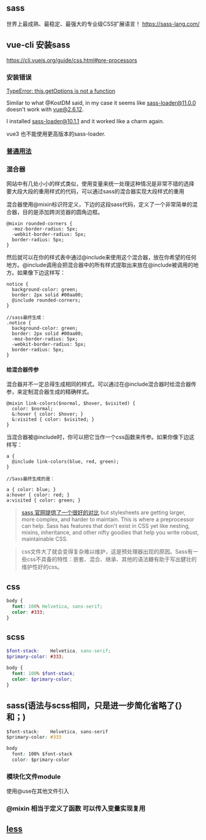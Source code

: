 ## sass
世界上最成熟、最稳定、最强大的专业级CSS扩展语言！
https://sass-lang.com/

## vue-cli 安装sass
https://cli.vuejs.org/guide/css.html#pre-processors

### 安装错误
[TypeError: this.getOptions is not a function](https://stackoverflow.com/questions/66082397/typeerror-this-getoptions-is-not-a-function)

Similar to what @KostDM said, in my case it seems like sass-loader@11.0.0 doesn't work with vue@2.6.12.

I installed sass-loader@10.1.1 and it worked like a charm again.

vue3 也不能使用更高版本的sass-loader.


### [普通用法](https://sass-lang.com/documentation/style-rules)



### 混合器
网站中有几处小小的样式类似，使用变量来统一处理这种情况是非常不错的选择
要大段大段的重用样式的代码，可以通过sass的混合器实现大段样式的重用

混合器使用@mixin标识符定义，下边的这段sass代码，定义了一个非常简单的混合器，目的是添加跨浏览器的圆角边框。
```
@mixin rounded-corners {
  -moz-border-radius: 5px;
  -webkit-border-radius: 5px;
  border-radius: 5px;
}
```
然后就可以在你的样式表中通过@include来使用这个混合器，放在你希望的任何地方。@include调用会把混合器中的所有样式提取出来放在@include被调用的地方。如果像下边这样写：
```
notice {
  background-color: green;
  border: 2px solid #00aa00;
  @include rounded-corners;
}

//sass最终生成：
.notice {
  background-color: green;
  border: 2px solid #00aa00;
  -moz-border-radius: 5px;
  -webkit-border-radius: 5px;
  border-radius: 5px;
}
```

#### 给混合器传参
混合器并不一定总得生成相同的样式。可以通过在@include混合器时给混合器传参，来定制混合器生成的精确样式。
```
@mixin link-colors($normal, $hover, $visited) {
  color: $normal;
  &:hover { color: $hover; }
  &:visited { color: $visited; }
}
```
当混合器被@include时，你可以把它当作一个css函数来传参。如果你像下边这样写：
```
a {
  @include link-colors(blue, red, green);
}

//Sass最终生成的是：

a { color: blue; }
a:hover { color: red; }
a:visited { color: green; }
```


> [sass 官网提供了一个很好的对比](https://sass-lang.com/guide)
> but stylesheets are getting larger, more complex, and harder to maintain. This is where a preprocessor can help. Sass has features that don't exist in CSS yet like nesting, mixins, inheritance, and other nifty goodies that help you write robust, maintainable CSS.

> css文件大了就会变得复杂难以维护，这是预处理器出现的原因。Sass有一些css不具备的特性：嵌套、混合、继承、其他的语法糖有助于写出健壮的维护性好的css。

## css
```css
body {
  font: 100% Helvetica, sans-serif;
  color: #333;
}
```

## scss
```scss
$font-stack:    Helvetica, sans-serif;
$primary-color: #333;

body {
  font: 100% $font-stack;
  color: $primary-color;
}
```

## sass(语法与scss相同，只是进一步简化省略了{}和；)
```css
$font-stack:    Helvetica, sans-serif
$primary-color: #333

body
  font: 100% $font-stack
  color: $primary-color
```

### 模块化文件module
使用@use在其他文件引入

### @mixin 相当于定义了函数 可以传入变量实现复用

## [less](https://less.bootcss.com/)



